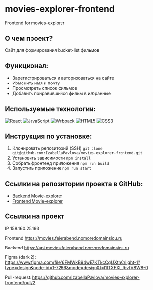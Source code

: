 # movies-explorer-frontend
Frontend for movies-explorer

## О чем проект?

Сайт для формирования bucket-list фильмов

## Функционал:

- Зарегистрироваться и авторизоваться на сайте
- Изменить имя и почту
- Просмотреть список фильмов
- Добавить понравившийся фильм в избранные

## Используемые технологии:

![React](https://img.shields.io/badge/-React-090909?style=for-the-badge&logo=React)
![JavaScript](https://img.shields.io/badge/-JavaScript-090909?style=for-the-badge&logo=JavaScript)
![Webpack](https://img.shields.io/badge/-Webpack-090909?style=for-the-badge&logo=Webpack)
![HTML5](https://img.shields.io/badge/-HTML5-090909?style=for-the-badge&logo=HTML5)
![CSS3](https://img.shields.io/badge/-CSS3-090909?style=for-the-badge&logo=CSS3)

## Инструкция по установке:
1. Клонировать репозиторий (SSH)
`git clone git@github.com:IzabellaPavlova/movies-explorer-frontend.git`
2. Установить зависимости
`npm install`
3. Собрать фронтенд приложения
`npm run build`
4. Запустить приложение
`npm run start`

## Ссылки на репозитории проекта в GitHub:
* [Backend Movie-explorer](https://github.com/IzabellaPavlova/movies-explorer-api)
* [Frontend Movie-explorer](https://github.com/IzabellaPavlova/movies-explorer-frontend)

## Ссылки на проект

IP 158.160.25.193

Frontend https://movies.feierabend.nomoredomainsicu.ru

Backend https://api.movies.feierabend.nomoredomainsicu.ru

Figma (dark 2): https://www.figma.com/file/6FMWkB94wE7KTkcCgUXtnC/light-1?type=design&node-id=1-7266&mode=design&t=l1lTXFXLJbvfV8W8-0

Pull-request: https://github.com/IzabellaPavlova/movies-explorer-frontend/pull/2
